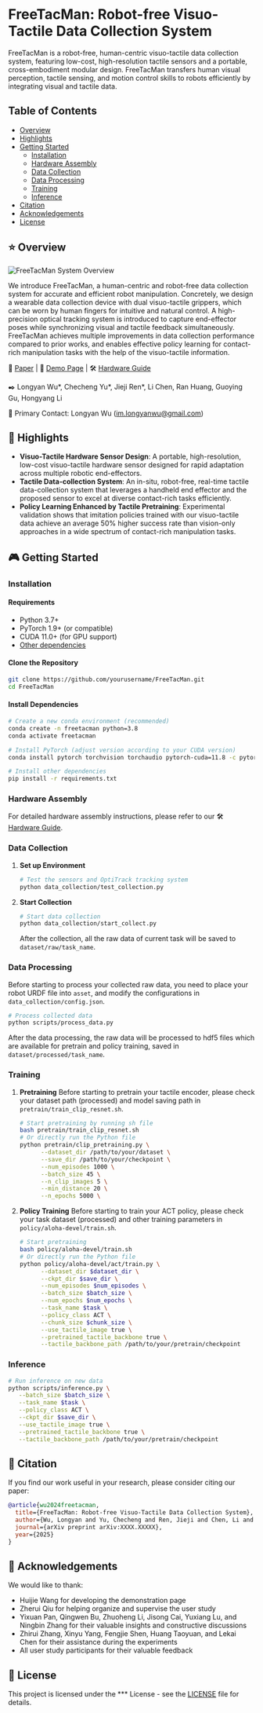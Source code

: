 # FreeTacMan: Robot-free Visuo-Tactile Data Collection System

FreeTacMan is a robot-free, human-centric visuo-tactile
data collection system, featuring low-cost, high-resolution tactile sensors and a portable, cross-embodiment modular design. FreeTacMan transfers human visual perception, tactile sensing, and
motion control skills to robots efficiently by integrating visual and tactile data.

## Table of Contents
- [Overview](#overview)
- [Highlights](#highlights)
- [Getting Started](#getting-started)
  - [Installation](#installation)
  - [Hardware Assembly](#hardware-assembly)
  - [Data Collection](#data-collection)
  - [Data Processing](#data-processing)
  - [Training](#training)
  - [Inference](#inference)
- [Citation](#citation)
- [Acknowledgements](#acknowledgements)
- [License](#license)

## ⭐ Overview

![FreeTacMan System Overview](figure/FreeTacMan_teaser.png)

We introduce FreeTacMan, a human-centric and robot-free data collection system for accurate and efficient robot manipulation. Concretely, we design a wearable data collection device with dual visuo-tactile grippers, which can be worn by human fingers for intuitive and natural control. A high-precision optical tracking system is introduced to capture end-effector poses while synchronizing visual and tactile feedback simultaneously. FreeTacMan achieves multiple improvements in data collection performance compared to prior works, and enables effective policy learning for contact-rich manipulation tasks with the help of the visuo-tactile information. 

📄 [Paper](https://arxiv.org/abs/XXXX.XXXXX) | 🚀 [Demo Page](https://freetacmanblog.github.io/) | 🛠️ [Hardware Guide](https://docs.google.com/document/d/1Hhi2stn_goXUHdYi7461w10AJbzQDC0fdYaSxMdMVXM/edit?addon_store&tab=t.0#heading=h.rl14j3i7oz0t)

✒️ Longyan Wu*, Checheng Yu*, Jieji Ren*, Li Chen, Ran Huang, Guoying Gu, Hongyang Li

📧 Primary Contact: Longyan Wu (im.longyanwu@gmail.com)

## 🦾 Highlights
- **Visuo-Tactile Hardware Sensor Design**: A portable, high-resolution, low-cost visuo-tactile hardware sensor designed for rapid adaptation across multiple robotic end-effectors. 
- **Tactile Data-collection System**: An in-situ, robot-free, real-time tactile data-collection system that leverages a handheld end effector and the proposed sensor to excel at diverse contact-rich tasks efficiently.
- **Policy Learning Enhanced by Tactile Pretraining**: Experimental validation shows that imitation policies trained with our visuo-tactile data achieve an average 50% higher success rate than vision-only approaches in a wide spectrum of contact-rich manipulation tasks.

<!-- ## 🎥 Demo

### User Study

 Fragile Cup | USB Plug | Texture Classification | Stamp Press | Calligraphy | Potato Chip | Tissue | Toothpaste |
|:-----------:|:--------:|:---------------------:|:-----------:|:-----------:|:-----------:|:------:|:----------:|
| <video src="video/user_study/FragileCupManipulation.mp4" width="200" controls></video> | <video src="video/user_study/USBPlugging.mp4" width="200" controls></video> | <video src="video/user_study/TextureClassification.mov" width="200" controls></video> | <video src="video/user_study/StampPressing.mp4" width="200" controls></video> | <video src="video/user_study/CalligraphyWriting.mov" width="200" controls></video> | <video src="video/user_study/PotatoChipGrasping.mp4" width="200" controls></video> | <video src="video/user_study/TissueGrasping.mp4" width="200" controls></video> | <video src="video/user_study/ToothpasteExtrusion.mp4" width="200" controls></video> |

### Policy Rollouts
(TODO: add video)

| Fragile Cup | USB Plug | Texture Classification | Stamp Press | Calligraphy |
|:-----------:|:--------:|:---------------------:|:-----------:|:-----------:|
| <video src="video/policy_rollouts/FragileCupManipulation.mov" width="200" controls></video> | <video src="video/policy_rollouts/USBPlugging.mov" width="200" controls></video> | <video src="video/policy_rollouts/TextureClassification.mp4" width="200" controls></video> | <video src="video/policy_rollouts/StampPressing.mov" width="200" controls></video> | <video src="video/policy_rollouts/CalligraphyWriting.mp4" width="200" controls></video> | -->

<!-- ## 🚀 FreeTacMan's Performance

### User Study
![Perfoemance of User Study](figure/userstudy.png)
*Figure 1: User study results comparing FreeTacMan with ALOHA and UMI across different metrics. FreeTacMan demonstrates superior performance in completion rate, collection efficiency, and CPUT score per task, while also excelling in user experience evaluation including control accuracy, ease of collection procedure, and stability.*

### Policy Rollouts
| Method | Fragile Cup | USB Plug | Texture Cls. | Stamp Press | Calligraphy | **Avg.** |
|:-------|:-----------:|:--------:|:------------:|:-----------:|:-----------:|:--------:|
| ACT (Vision-only) | 35 | 0 | 20 | 20 | 30 | **21** |
| Ours (+ Tactile w/o Pretraining) | 75 | 10 | 70 | 55 | 65 | **55** |
| Ours (+ Pretraining) | **80** | **20** | **90** | **85** | **80** | **71** |

*Table 3: Policy success rates (%) across contact-rich tasks. The visuo-tactile information, together with the pretraining strategy, greatly helps imitation learning for the contact-rich tasks.* -->

## 🎮 Getting Started

### Installation

#### Requirements

- Python 3.7+
- PyTorch 1.9+ (or compatible)
- CUDA 11.0+ (for GPU support)
- [Other dependencies](requirement.txt)

#### Clone the Repository

```bash
git clone https://github.com/yourusername/FreeTacMan.git
cd FreeTacMan
```

#### Install Dependencies

```bash
# Create a new conda environment (recommended)
conda create -n freetacman python=3.8
conda activate freetacman

# Install PyTorch (adjust version according to your CUDA version)
conda install pytorch torchvision torchaudio pytorch-cuda=11.8 -c pytorch -c nvidia

# Install other dependencies
pip install -r requirements.txt
```

### Hardware Assembly

For detailed hardware assembly instructions, please refer to our 🛠️ [Hardware Guide](https://docs.google.com/document/d/1Hhi2stn_goXUHdYi7461w10AJbzQDC0fdYaSxMdMVXM/edit?addon_store&tab=t.0#heading=h.rl14j3i7oz0t).

<!-- ```bash
# Download 3D models
cd hardware/3d_models

# Print the parts using your 3D printer
``` -->

### Data Collection
1. **Set up Environment**
   ```bash
   # Test the sensors and OptiTrack tracking system
   python data_collection/test_collection.py
   ```

2. **Start Collection**
   ```bash
   # Start data collection
   python data_collection/start_collect.py
   ```
   After the collection, all the raw data of current task will be saved to ```dataset/raw/task_name```.

### Data Processing
Before starting to process your collected raw data, you need to place your robot URDF file into ```asset```, and modify the configurations in ```data_collection/config.json```.
```bash
# Process collected data
python scripts/process_data.py
```
After the data processing, the raw data will be processed to hdf5 files which are available for pretrain and policy training, saved in ```dataset/processed/task_name```. 


### Training
1. **Pretraining**
   Before starting to pretrain your tactile encoder, please check your dataset path (processed) and model saving path in ```pretrain/train_clip_resnet.sh```.
   ```bash
   # Start pretraining by running sh file
   bash pretrain/train_clip_resnet.sh
   # Or directly run the Python file
   python pretrain/clip_pretraining.py \
         --dataset_dir /path/to/your/dataset \
         --save_dir /path/to/your/checkpoint \
         --num_episodes 1000 \
         --batch_size 45 \
         --n_clip_images 5 \
         --min_distance 20 \
         --n_epochs 5000 \
   ```
3. **Policy Training**
   Before starting to train your ACT policy, please check your task dataset (processed) and other training parameters in ```policy/aloha-devel/train.sh```.
   
   ```bash
   # Start pretraining
   bash policy/aloha-devel/train.sh
   # Or directly run the Python file
   python policy/aloha-devel/act/train.py \
         --dataset_dir $dataset_dir \
         --ckpt_dir $save_dir \
         --num_episodes $num_episodes \
         --batch_size $batch_size \
         --num_epochs $num_epochs \
         --task_name $task \
         --policy_class ACT \
         --chunk_size $chunk_size \
         --use_tactile_image true \
         --pretrained_tactile_backbone true \
         --tactile_backbone_path /path/to/your/pretrain/checkpoint

   ```

### Inference
   ```bash
   # Run inference on new data
   python scripts/inference.py \
      --batch_size $batch_size \
      --task_name $task \
      --policy_class ACT \
      --ckpt_dir $save_dir \
      --use_tactile_image true \
      --pretrained_tactile_backbone true \
      --tactile_backbone_path /path/to/your/pretrain/checkpoint

   ```

## 📝 Citation

If you find our work useful in your research, please consider citing our paper:

```bibtex
@article{wu2024freetacman,
  title={FreeTacMan: Robot-free Visuo-Tactile Data Collection System},
  author={Wu, Longyan and Yu, Checheng and Ren, Jieji and Chen, Li and Huang, Ran and Gu, Guoying and Li, Hongyang},
  journal={arXiv preprint arXiv:XXXX.XXXXX},
  year={2025}
}
```

## 🙏 Acknowledgements

We would like to thank:
- Huijie Wang for developing the demonstration page
- Zherui Qiu for helping organize and supervise the user study
- Yixuan Pan, Qingwen Bu, Zhuoheng Li, Jisong Cai, Yuxiang Lu, and Ningbin Zhang for their valuable insights and constructive discussions
- Zhirui Zhang, Xinyu Yang, Fengjie Shen, Huang Taoyuan, and Lekai Chen for their assistance during the experiments
- All user study participants for their valuable feedback

## 📄 License

This project is licensed under the *** License - see the [LICENSE](LICENSE) file for details.
